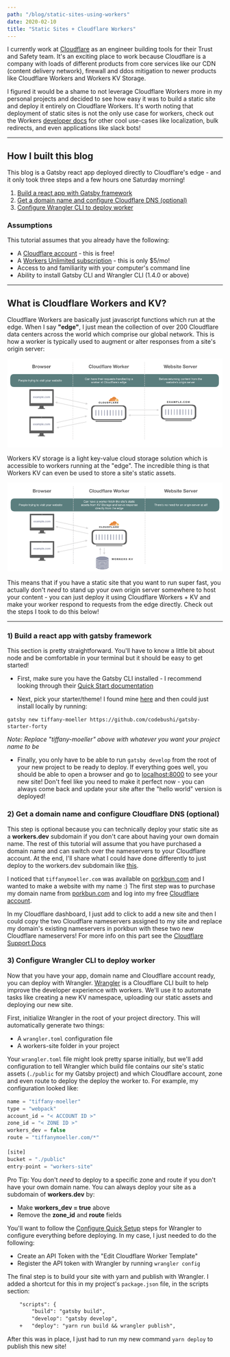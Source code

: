 ```yaml
---
path: "/blog/static-sites-using-workers"
date: 2020-02-10
title: "Static Sites + Cloudflare Workers"
---
```


I currently work at [Cloudflare](https://www.cloudflare.com/)
as an engineer building tools for their Trust and Safety team. 
It's an exciting place to work because Cloudflare is a company with loads of different products from core services like our CDN (content delivery network), firewall and ddos mitigation to newer products like Cloudflare Workers and Workers KV Storage. 

I figured it would be a shame to not leverage Cloudflare Workers more in my personal projects and decided to see how easy it was to build a static site and deploy it entirely on Cloudflare Workers. It's worth noting that deployment of static sites is not the only use case for workers, check out the Workers 
[developer docs](https://developers.cloudflare.com/workers/) for other cool use-cases like
localization, bulk redirects, and even applications like slack bots!

---

## How I built this blog
This blog is a Gatsby react app deployed directly to Cloudflare's edge - and it only took three steps and a few hours one Saturday morning!

1. [Build a react app with Gatsby framework](#step1)
2. [Get a domain name and configure Cloudflare DNS (optional)](#step2)
2. [Configure Wrangler CLI to deploy worker](#step3)

### Assumptions
This tutorial assumes that you already have the following:
- A [Cloudflare account](https://dash.cloudflare.com/login)  - this is free!
- A [Workers Unlimited subscription](https://workers.cloudflare.com/) - this is only $5/mo!
- Access to and familiarity with your computer's command line
- Ability to install Gatsby CLI and Wrangler CLI (1.4.0 or above)

---

## What is Cloudflare Workers and KV?
Cloudflare Workers are basically just javascript functions which run at the edge. When I say **"edge"**, 
I just mean the collection of over 200 Cloudflare data centers across the world which comprise our global network. This is how a worker is typically used to augment or alter responses from a site's origin server:

![Cloudflare Workers Explaination](./images/workers-explaination.png)

Workers KV storage is a light key-value cloud storage solution which is accessible to workers running at the "edge". The incredible thing is that Workers KV can even be used to store a site's static assets.

![Cloudflare Worker without Origin Server](./images/workers-without-origin.png)

This means that if you have a static site that you want to run super fast, you actually don't *need* to stand up your own origin server somewhere to host your content - you can just deploy it using Cloudflare Workers + KV and make your worker respond to requests from the edge directly. Check out the steps I took to do this below!

---

### 1) Build a react app with gatsby framework <a name=step1></a>

This section is pretty straightforward. You'll have to know a little bit about node and be comfortable in your terminal but it should be easy to get started!

- First, make sure you have the Gatsby CLI installed - I recommend looking through their [Quick Start documentation](https://www.gatsbyjs.org/docs/quick-start)

- Next, pick your starter/theme! I found mine [here](https://www.gatsbyjs.org/starters/?v=2) and then could just install locally by running:
```
gatsby new tiffany-moeller https://github.com/codebushi/gatsby-starter-forty
``` 
*Note: Replace "tiffany-moeller" above with whatever you want your project name to be*

- Finally, you only have to be able to run `gatsby develop` from the root of your new project to be ready to deploy.
If everything goes well, you should be able to open a browser and go to [localhost:8000](http://localhost:8000) to see your new site!
Don't feel like you need to make it perfect now - you can always come back and update your site after the "hello world" version is deployed!

### 2) Get a domain name and configure Cloudflare DNS (optional) <a name=step2></a>

<div class="dark box">
This step is optional because you can technically deploy your static site as a <b>workers.dev</b> subdomain if you don't care about having your own domain name.
The rest of this tutorial will assume that you have purchased a domain name and can switch over the nameservers to your Cloudflare account. 
At the end, I'll share what I could have done differently to just deploy to the workers.dev subdomain like <a href="https://tiffany-moeller.tifmoe.workers.dev/">this</a>.
</div>

I noticed that `tiffanymoeller.com` was available on [porkbun.com](https://porkbun.com/) and I wanted to make a website with my name :)
The first step was to purchase my domain name from [porkbun.com](https://porkbun.com/) and log into my free [Cloudflare account](https://dash.cloudflare.com/login).

In my Cloudflare dashboard, I just add to click to add a new site and then I could copy the two Cloudflare nameservers assigned to my site
and replace my domain's existing nameservers in porkbun with these two new Cloudflare nameservers! For more info on this part 
see the [Cloudflare Support Docs](https://support.cloudflare.com/hc/en-us/articles/205195708)

### 3) Configure Wrangler CLI to deploy worker <a name=step3></a>

Now that you have your app, domain name and Cloudflare account ready, you can deploy with Wrangler. [Wrangler](https://developers.cloudflare.com/workers/tooling/wrangler/) is a Cloudflare CLI built  to help improve the developer experience with workers. 
We'll use it to automate tasks like creating a new KV namespace, uploading our static assets and deploying our new site.

First, initialize Wrangler in the root of your project directory. 
This will automatically generate two things:

- A `wrangler.toml` configuration file
- A workers-site folder in your project

Your `wrangler.toml` file might look pretty sparse initially, but we'll add configuration to tell Wrangler which build file contains our site's static assets (`./public` for my Gatsby project) and which Cloudflare account, zone and even route to deploy the deploy the worker to. 
For example, my configuration looked like:

```javascript
name = "tiffany-moeller"
type = "webpack"
account_id = "< ACCOUNT ID >"
zone_id = "< ZONE ID >"
workers_dev = false
route = "tiffanymoeller.com/*"

[site]
bucket = "./public"
entry-point = "workers-site"
```

<div class="dark box">
Pro Tip: You don't <i>need</i> to deploy to a specific zone and route if you don't have your own domain name.
You can always deploy your site as a subdomain of <b>workers.dev</b> by:
    <ul>
        <li> Make <b>workers_dev = true</b> above </li>
        <li> Remove the <b>zone_id</b> and <b>route</b> fields </li>
    </ul>
</div>

You'll want to follow the [Configure Quick Setup](https://developers.cloudflare.com/workers/quickstart/#configure) steps for Wrangler to configure everything before deploying. 
In my case, I just needed to do the following:
- Create an API Token with the "Edit Cloudflare Worker Template"
- Register the API token with Wrangler by running `wrangler config`

The final step is to build your site with yarn and publish with Wrangler. I added a shortcut for this in my
project's `package.json` file, in the scripts section:

```diff
    "scripts": {
        "build": "gatsby build",
        "develop": "gatsby develop",
    +   "deploy": "yarn run build && wrangler publish",
```

After this was in place, I just had to run my new command `yarn deploy` to publish this new site!



